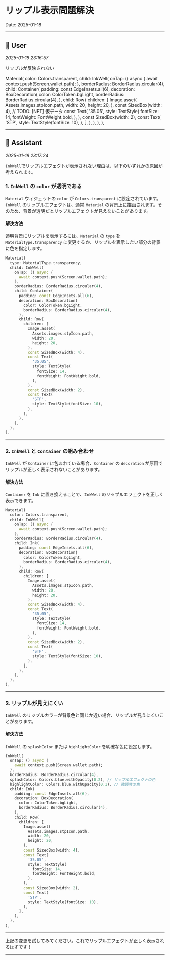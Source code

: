 # リップル表示問題解決

Date: 2025-01-18

---

## 👤 User
*2025-01-18 23:16:57*

リップルが反映されない

Material(
              color: Colors.transparent,
              child: InkWell(
                onTap: () async {
                  await context.push(Screen.wallet.path);
                },
                borderRadius: BorderRadius.circular(4),
                child: Container(
                  padding: const EdgeInsets.all(6),
                  decoration: BoxDecoration(
                    color: ColorToken.bgLight,
                    borderRadius: BorderRadius.circular(4),
                  ),
                  child: Row(
                    children: [
                      Image.asset(
                        Assets.images.stpIcon.path,
                        width: 20,
                        height: 20,
                      ),
                      const SizedBox(width: 4),
                      // TODO: [NFT] 仮データ
                      const Text(
                        '35.05',
                        style: TextStyle(
                          fontSize: 14,
                          fontWeight: FontWeight.bold,
                        ),
                      ),
                      const SizedBox(width: 2),
                      const Text(
                        'STP',
                        style: TextStyle(fontSize: 10),
                      ),
                    ],
                  ),
                ),
              ),
            ),

---

## 🤖 Assistant
*2025-01-18 23:17:24*

`InkWell`でリップルエフェクトが表示されない理由は、以下のいずれかの原因が考えられます。

### 1. `InkWell` の `color` が透明である
`Material` ウィジェットの `color` が `Colors.transparent` に設定されています。`InkWell` のリップルエフェクトは、通常 `Material` の背景上に描画されます。そのため、背景が透明だとリップルエフェクトが見えないことがあります。

#### 解決方法
透明背景にリップルを表示するには、`Material` の `type` を `MaterialType.transparency` に変更するか、リップルを表示したい部分の背景に色を指定します。

```dart
Material(
  type: MaterialType.transparency,
  child: InkWell(
    onTap: () async {
      await context.push(Screen.wallet.path);
    },
    borderRadius: BorderRadius.circular(4),
    child: Container(
      padding: const EdgeInsets.all(6),
      decoration: BoxDecoration(
        color: ColorToken.bgLight,
        borderRadius: BorderRadius.circular(4),
      ),
      child: Row(
        children: [
          Image.asset(
            Assets.images.stpIcon.path,
            width: 20,
            height: 20,
          ),
          const SizedBox(width: 4),
          const Text(
            '35.05',
            style: TextStyle(
              fontSize: 14,
              fontWeight: FontWeight.bold,
            ),
          ),
          const SizedBox(width: 2),
          const Text(
            'STP',
            style: TextStyle(fontSize: 10),
          ),
        ],
      ),
    ),
  ),
),
```

---

### 2. `InkWell` と `Container` の組み合わせ
`InkWell` が `Container` に包まれている場合、`Container` の `decoration` が原因でリップルが正しく表示されないことがあります。

#### 解決方法
`Container` を `Ink` に置き換えることで、`InkWell` のリップルエフェクトを正しく表示できます。

```dart
Material(
  color: Colors.transparent,
  child: InkWell(
    onTap: () async {
      await context.push(Screen.wallet.path);
    },
    borderRadius: BorderRadius.circular(4),
    child: Ink(
      padding: const EdgeInsets.all(6),
      decoration: BoxDecoration(
        color: ColorToken.bgLight,
        borderRadius: BorderRadius.circular(4),
      ),
      child: Row(
        children: [
          Image.asset(
            Assets.images.stpIcon.path,
            width: 20,
            height: 20,
          ),
          const SizedBox(width: 4),
          const Text(
            '35.05',
            style: TextStyle(
              fontSize: 14,
              fontWeight: FontWeight.bold,
            ),
          ),
          const SizedBox(width: 2),
          const Text(
            'STP',
            style: TextStyle(fontSize: 10),
          ),
        ],
      ),
    ),
  ),
),
```

---

### 3. リップルが見えにくい
`InkWell` のリップルカラーが背景色と同じか近い場合、リップルが見えにくいことがあります。

#### 解決方法
`InkWell` の `splashColor` または `highlightColor` を明確な色に設定します。

```dart
InkWell(
  onTap: () async {
    await context.push(Screen.wallet.path);
  },
  borderRadius: BorderRadius.circular(4),
  splashColor: Colors.blue.withOpacity(0.2), // リップルエフェクトの色
  highlightColor: Colors.blue.withOpacity(0.1), // 強調時の色
  child: Ink(
    padding: const EdgeInsets.all(6),
    decoration: BoxDecoration(
      color: ColorToken.bgLight,
      borderRadius: BorderRadius.circular(4),
    ),
    child: Row(
      children: [
        Image.asset(
          Assets.images.stpIcon.path,
          width: 20,
          height: 20,
        ),
        const SizedBox(width: 4),
        const Text(
          '35.05',
          style: TextStyle(
            fontSize: 14,
            fontWeight: FontWeight.bold,
          ),
        ),
        const SizedBox(width: 2),
        const Text(
          'STP',
          style: TextStyle(fontSize: 10),
        ),
      ],
    ),
  ),
),
```

---

上記の変更を試してみてください。これでリップルエフェクトが正しく表示されるはずです！

---
